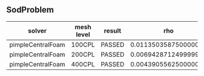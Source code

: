 SodProblem
---------------------

|solver|mesh level|result|rho|U |p |e |
|------|----------|------|---|--|--|--|
|pimpleCentralFoam|100CPL|PASSED|0.011350358750000029|0.02352181584643645|0.010055713750000013|0.04477023374999997|
|pimpleCentralFoam|200CPL|PASSED|0.006942871249999982|0.012804198406117883|0.005911611249999995|0.028192596249999972|
|pimpleCentralFoam|400CPL|PASSED|0.004390556250000002|0.006956731389067815|0.003504138750000002|0.017970983749999957|
